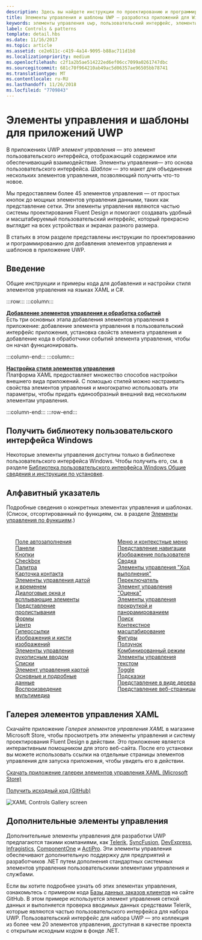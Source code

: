 ```yaml
---
description: Здесь вы найдете инструкции по проектированию и программированию для добавления элементов управления и шаблонов в приложение UWP. Свыше 45 функциональных элементов управления для использования с приложением.
title: Элементы управления и шаблоны UWP — разработка приложений для Windows
keywords: элементы управления uwp, пользовательский интерфейс, элементы управления приложения
label: Controls & patterns
template: detail.hbs
ms.date: 11/16/2017
ms.topic: article
ms.assetid: ce2e611c-c419-4a14-9095-b88ac711d1b8
ms.localizationpriority: medium
ms.openlocfilehash: c2f1a2b5ae514222ed6ef06cc7099a0261747dbc
ms.sourcegitcommit: 681c70f964210ab49ac5d06357ae96505bb78741
ms.translationtype: MT
ms.contentlocale: ru-RU
ms.lasthandoff: 11/26/2018
ms.locfileid: "7709843"
---
```

# <a name="controls-and-patterns-for-uwp-apps"></a>Элементы управления и шаблоны для приложений UWP
 

В приложениях UWP <i>элемент управления</i> — это элемент пользовательского интерфейса, отображающий содержимое или обеспечивающий взаимодействие. Элементы управления— это основа пользовательского интерфейса. <i>Шаблон</i> — это макет для объединения нескольких элементов управления, позволяющий получить что-то новое.

Мы предоставляем более 45 элементов управления — от простых кнопок до мощных элементов управления данными, таких как представление сетки.  Эти элементы управления являются частью системы проектирования Fluent Design и помогают создавать удобный и масштабируемый пользовательский интерфейс, который прекрасно выглядит на всех устройствах и экранах разного размера. 

В статьях в этом разделе представлены инструкции по проектированию и программированию для добавления элементов управления и шаблонов в приложение UWP. 

## <a name="intro"></a>Введение

Общие инструкции и примеры кода для добавления и настройки стиля элементов управления на языках XAML и C#.

:::row:::
    :::column:::
      <p><b><a href="controls-and-events-intro.md">Добавление элементов управления и обработка событий</a></b> <br/>
Есть три основных этапа добавления элементов управления в приложение: добавление элемента управления в пользовательский интерфейс приложения, установка свойств элемента управления и добавление кода в обработчики событий элемента управления, чтобы он начал функционировать.</p>
    :::column-end:::
    :::column:::
      <p><b><a href="xaml-styles.md">Настройка стиля элементов управления</a></b> <br/>
Платформа XAML предоставляет множество способов настройки внешнего вида приложений. С помощью стилей можно настраивать свойства элементов управления и многократно использовать эти параметры, чтобы придать единообразный внешний вид нескольким элементам управления.</p>
    :::column-end:::
:::row-end:::

## <a name="get-the-windows-ui-library"></a>Получить библиотеку пользовательского интерфейса Windows
Некоторые элементы управления доступны только в библиотеке пользовательского интерфейса Windows. Чтобы получить его, см. в разделе [Библиотека пользовательского интерфейса Windows Общие сведения и инструкции по установке](/uwp/toolkits/winui/).

## <a name="alphabetical-index"></a>Алфавитный указатель 

Подробные сведения о конкретных элементах управления и шаблонах. (Список, отсортированный по функциям, см. в разделе <a href="controls-by-function.md">Элементы управления по функциям</a>.)

<div style="column-count: 2; column-gap: 40px; margin-top: 40px;" >
<ul style="margin-top: 0px; padding-top: 0px; list-style-type: none;">
<li style="list-style-type: none;"><a href="auto-suggest-box.md">Поле автозаполнения</a></li>

<li style="list-style-type: none;"><a href="app-bars.md">Панели</a></li>

<li style="list-style-type: none;"><a href="buttons.md">Кнопки</a></li>

<li style="list-style-type: none;"><a href="checkbox.md">Checkbox </a></li>

<li style="list-style-type: none;"><a href="color-picker.md">Палитра</a></li>

<li style="list-style-type: none;"><a href="contact-card.md">Карточка контакта</a></li>

<li style="list-style-type: none;"><a href="date-and-time.md">Элементы управления датой и временем</a></li>

<li style="list-style-type: none;"><a href="dialogs-and-flyouts/index.md">Диалоговые окна и всплывающие элементы</a></li>

<li style="list-style-type: none;"><a href="flipview.md">Представление пролистывания</a></li>

<li style="list-style-type: none;"><a href="forms.md">Формы</a></li>

<li style="list-style-type: none;"><a href="hub.md">Центр</a></li>

<li style="list-style-type: none;"><a href="hyperlinks.md">Гиперссылки</a></li>

<li style="list-style-type: none;"><a href="images-imagebrushes.md">Изображения и кисти изображений</a></li>

<li style="list-style-type: none;"><a href="inking-controls.md">Элементы управления рукописным вводом</a></li>

<li style="list-style-type: none;"><a href="lists.md">Списки</a></li>

<li style="list-style-type: none;"><a href="../../maps-and-location/controls-map.md">Элемент управления картой</a></li>

<li style="list-style-type: none;"><a href="master-details.md">Основные и подробные данные</a></li>

<li style="list-style-type: none;"><a href="media-playback.md">Воспроизведение мультимедиа</a></li>

<li style="list-style-type: none;"><a href="menus.md">Меню и контекстные меню</a></li>

<li style="list-style-type: none;"><a href="navigationview.md">Представление навигации</a></li>

<li style="list-style-type: none;"><a href="person-picture.md">Изображение пользователя</a></li>

<li style="list-style-type: none;"><a href="pivot.md">Сводка</a></li>

<li style="list-style-type: none;"><a href="progress-controls.md">Элементы управления "Ход выполнения"</a></li>

<li style="list-style-type: none;"><a href="radio-button.md">Переключатель</a></li>

<li style="list-style-type: none;"><a href="rating.md">Элемент управления "Оценка"</a></li>

<li style="list-style-type: none;"><a href="scroll-controls.md">Элементы управления прокруткой и панорамированием</a></li>

<li style="list-style-type: none;"><a href="search.md">Поиск</a></li>

<li style="list-style-type: none;"><a href="semantic-zoom.md">Контекстное масштабирование</a></li>

<li style="list-style-type: none;"><a href="shapes.md">Фигуры</a></li>

<li style="list-style-type: none;"><a href="slider.md">Ползунок</a></li>

<li style="list-style-type: none;"><a href="split-view.md">Комбинированный режим</a></li>

<li style="list-style-type: none;"><a href="text-controls.md">Элементы управления текстом</a></li>


<li style="list-style-type: none;"><a href="toggles.md">Toggle</a></li>
<li style="list-style-type: none;"><a href="tooltips.md">Подсказки</a></li>

<li style="list-style-type: none;"><a href="tree-view.md">Представление в виде дерева</a></li>

<li style="list-style-type: none;"><a href="web-view.md">Представление веб-страницы</a></li>
</ul>
</div>

## <a name="xaml-controls-gallery"></a>Галерея элементов управления XAML

Скачайте приложение _Галерея элементов управления XAML_ в магазине Microsoft Store, чтобы просмотреть эти элементы управления и систему проектирования Fluent Design в действии. Это приложение является интерактивным помощником для этого веб-сайта. После его установки вы можете использовать ссылки на отдельные страницы элементов управления для запуска приложения, чтобы увидеть его в действии.

<a href="https://www.microsoft.com/store/productId/9MSVH128X2ZT">Скачать приложение галереи элементов управления XAML (Microsoft Store)</a>

<a href="https://github.com/Microsoft/Windows-universal-samples/tree/master/Samples/XamlUIBasics">Получить исходный код (GitHub)</a>

<img src="images/xaml-controls-gallery.png" alt="XAML Controls Gallery screen" />

## <a name="additional-controls"></a>Дополнительные элементы управления

Дополнительные элементы управления для разработки UWP предлагаются такими компаниями, как <a href="http://www.telerik.com/">Telerik</a>, <a href="https://www.syncfusion.com/products/uwp">SyncFusion</a>, <a href="https://www.devexpress.com/Products/NET/Controls/Win10Apps/">DevExpress</a>, <a href="http://www.infragistics.com/products/universal-windows-platform">Infragistics</a>, <a href="https://www.componentone.com/Studio/Platform/UWP">ComponentOne</a> и <a href="http://www.actiprosoftware.com/products/controls/universal">ActiPro</a>. Эти элементы управления обеспечивают дополнительную поддержку для предприятий и разработчиков .NET путем дополнения стандартных системных элементов управления пользовательскими элементами управления и службами.  

Если вы хотите подробнее узнать об этих элементах управления, ознакомьтесь с примером кода <a href="https://github.com/Microsoft/Windows-appsample-customers-orders-database">Базы данных заказов клиентов</a> на сайте GitHub. В этом примере используется элемент управления сеткой данных и выполняется проверка вводимых данных средствами Telerik, которые являются частью пользовательского интерфейса для набора UWP. Пользовательский интерфейс для набора UWP — это коллекция из более чем 20 элементов управления, доступная в качестве проекта с открытым исходным кодом в фонде .NET.
